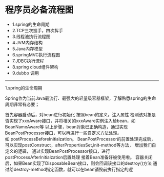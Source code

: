 程序员必备流程图
===
* 1.spring的生命周期
* 2.TCP三次握手，四次挥手
* 3.线程池执行流程图
* 4.JVM内存结构
* 5.Java内存模型
* 6.springMVC执行流程图
* 7.JDBC执行流程
* 8.spring cloud组件架构
* 9.dubbo 调用

****

1.spring的生命周期

Spring作为当前Java最流行、最强大的轻量级容器框架，了解熟悉spring的生命周期非常有必要；


首先容器启动后，对bean进行初始化
按照bean的定义，注入属性
检测该对象是否实现了xxxAware接口，并将相关的xxxAware实例注入给bean，如BeanNameAware等
以上步骤，bean对象已正确构造，通过实现BeanPostProcessor接口，可以再进行一些自定义方法处理。如:postProcessBeforeInitialzation。
BeanPostProcessor的前置处理完成后，可以实现postConstruct，afterPropertiesSet,init-method等方法， 增加我们自定义的逻辑，
通过实现BeanPostProcessor接口，进行postProcessAfterInitialzation后置处理
接着Bean准备好被使用啦。
容器关闭后，如果Bean实现了DisposableBean接口，则会回调该接口的destroy()方法
通过给destroy-method指定函数，就可以在bean销毁前执行指定的逻
